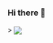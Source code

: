### Hi there 👋

<!--
**Flagsmasher/Flagsmasher** is a ✨ _special_ ✨ repository because its `README.md` (this file) appears on your GitHub profile.

Here are some ideas to get you started:

- 🔭 I’m currently working on ...
- 🌱 I’m currently learning ...
- 👯 I’m looking to collaborate on ...
- 🤔 I’m looking for help with ...
- 💬 Ask me about ...
- 📫 How to reach me: ...
- 😄 Pronouns: ...
- ⚡ Fun fact: ...
-->

<!-- Github Stats -->>

<img align="center" src = "https://github-readme-stats.vercel.app/api?username=Flagsmasher">

<!--
"&&show_icons=true&title_color=ffffff&icon_color=bb2acf&text_color=daf7dc&bg_color=108383"
-->
